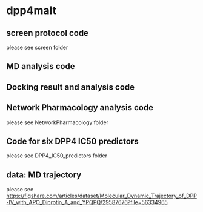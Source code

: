 # dpp4malt

## screen protocol code
please see screen folder

## MD analysis code

## Docking result and analysis code

## Network Pharmacology analysis code
please see NetworkPharmacology folder 

## Code for six DPP4 IC50 predictors
please see DPP4_IC50_predictors folder 

## data: MD trajectory 
please see https://figshare.com/articles/dataset/Molecular_Dynamic_Trajectory_of_DPP-IV_with_APO_Diprotin_A_and_YPQPQ/29587676?file=56334965
